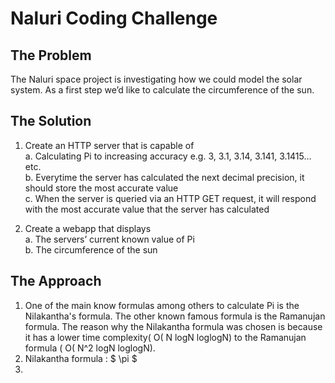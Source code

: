 # Naluri Coding Challenge

## The Problem 
The Naluri space project is investigating how we could model the solar system. As a first step
we’d like to calculate the circumference of the sun.

## The Solution
1. Create an HTTP server that is capable of <br>
  a. Calculating Pi to increasing accuracy e.g. 3, 3.1, 3.14, 3.141, 3.1415… etc. <br>
  b. Everytime the server has calculated the next decimal precision, it should store
      the most accurate value <br>
  c. When the server is queried via an HTTP GET request, it will respond with the
      most accurate value that the server has calculated <br>

2. Create a webapp that displays <br>
  a. The servers’ current known value of Pi <br>
  b. The circumference of the sun <br>
  
## The Approach 

1. One of the main know formulas among others to calculate Pi is the Nilakantha's formula. The other known famous formula is the Ramanujan formula. The reason why the Nilakantha formula was chosen is because it has a lower time complexity( O( N logN loglogN) to the Ramanujan formula ( O( N^2 logN loglogN). <br>
2. Nilakantha formula : $ \pi $
4. 
